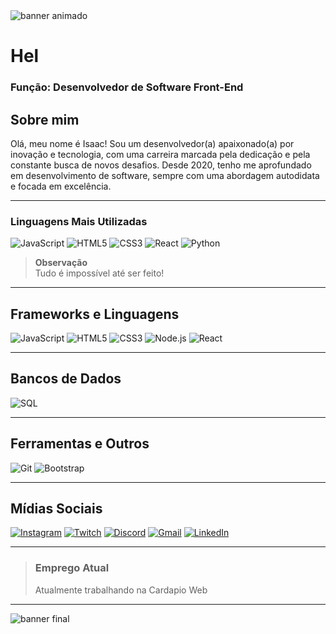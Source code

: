 <!-- Banner com animação (wave) no topo -->
<img src="https://camo.githubusercontent.com/d6c684e272dfca89e599b25fdee03d847881c72f52af372ef6d577a958a8814e/68747470733a2f2f63617073756c652d72656e6465722e76657263656c2e6170702f6170693f747970653d776176696e6726636f6c6f723d303062666266266865696768743d3132302673656374696f6e3d686561646572" alt="banner animado" />

# Hel

### Função: Desenvolvedor de Software Front-End

## Sobre mim

Olá, meu nome é Isaac! Sou um desenvolvedor(a) apaixonado(a) por inovação e tecnologia, com uma carreira marcada pela dedicação e pela constante busca de novos desafios. Desde 2020, tenho me aprofundado em desenvolvimento de software, sempre com uma abordagem autodidata e focada em excelência.

---
### Linguagens Mais Utilizadas
<!-- Ou, se preferir, pode colocar badges estáticas, assim: -->
![JavaScript](https://img.shields.io/badge/-JavaScript-F7DF1E?style=flat&logo=javascript&logoColor=black)
![HTML5](https://img.shields.io/badge/-HTML5-E34F26?style=flat&logo=html5&logoColor=white)
![CSS3](https://img.shields.io/badge/-CSS3-1572B6?style=flat&logo=css3)
![React](https://img.shields.io/badge/-React-61DAFB?style=flat&logo=react&logoColor=black)
![Python](https://img.shields.io/badge/-Python-3776AB?style=flat&logo=python&logoColor=white)


> **Observação**  
> Tudo é impossível até ser feito!

---
## Frameworks e Linguagens
![JavaScript](https://img.shields.io/badge/-JavaScript-F7DF1E?style=flat&logo=javascript&logoColor=black)
![HTML5](https://img.shields.io/badge/-HTML5-E34F26?style=flat&logo=html5&logoColor=white)
![CSS3](https://img.shields.io/badge/-CSS3-1572B6?style=flat&logo=css3)
![Node.js](https://img.shields.io/badge/-Node.js-339933?style=flat&logo=node.js&logoColor=white)
![React](https://img.shields.io/badge/-React-61DAFB?style=flat&logo=react&logoColor=black)

---
## Bancos de Dados

![SQL](https://img.shields.io/badge/-SQL-407AFC?style=flat&logo=sqlite&logoColor=white)

---
## Ferramentas e Outros

![Git](https://img.shields.io/badge/-Git-F05032?style=flat&logo=git&logoColor=white)
![Bootstrap](https://img.shields.io/badge/-Bootstrap-7952B3?style=flat&logo=bootstrap&logoColor=white)

---
## Mídias Sociais

[![Instagram](https://img.shields.io/badge/Instagram-E4405F?style=flat&logo=instagram&logoColor=white)](#)
[![Twitch](https://img.shields.io/badge/Twitch-9146FF?style=flat&logo=twitch&logoColor=white)](#)
[![Discord](https://img.shields.io/badge/Discord-5865F2?style=flat&logo=discord&logoColor=white)](#)
[![Gmail](https://img.shields.io/badge/Gmail-D14836?style=flat&logo=gmail&logoColor=white)](#)
[![LinkedIn](https://img.shields.io/badge/LinkedIn-0077B5?style=flat&logo=linkedin&logoColor=white)](#)

---
> ### Emprego Atual
> Atualmente trabalhando na Cardapio Web

---

<!-- Banner final (opcional) -->
<img src="[https://via.placeholder.com/1200x150/0d1117/ffffff?text=Fim+do+README](https://camo.githubusercontent.com/8229a757706b9767e60a2a02f9213c24b21fd7f47899b33bb6eb95807bdafbd6/68747470733a2f2f63617073756c652d72656e6465722e76657263656c2e6170702f6170693f747970653d776176696e6726636f6c6f723d303062666266266865696768743d3132302673656374696f6e3d666f6f746572)" alt="banner final" />
